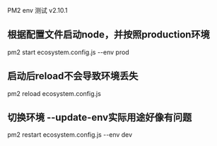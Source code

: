 PM2 env 测试 v2.10.1

## 根据配置文件启动node，并按照production环境
pm2 start ecosystem.config.js --env prod

## 启动后reload不会导致环境丢失
pm2 reload ecosystem.config.js

## 切换环境 --update-env实际用途好像有问题
pm2 restart ecosystem.config.js --env dev